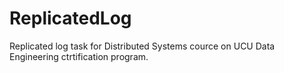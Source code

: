 # ReplicatedLog
Replicated log task for Distributed Systems cource on UCU Data Engineering ctrtification program. 
